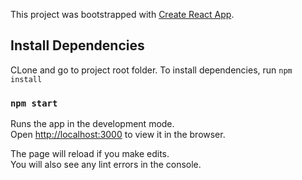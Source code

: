 This project was bootstrapped with [Create React App](https://github.com/facebook/create-react-app).

## Install Dependencies

CLone and go to project root folder. To install dependencies, run ```npm install```

### `npm start`

Runs the app in the development mode.<br />
Open [http://localhost:3000](http://localhost:3000) to view it in the browser.

The page will reload if you make edits.<br />
You will also see any lint errors in the console.

